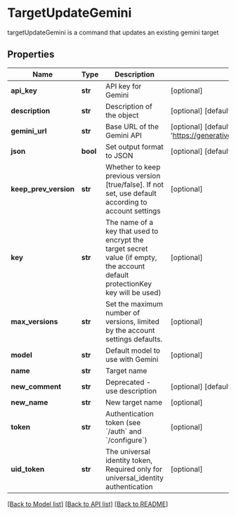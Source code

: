 # TargetUpdateGemini

targetUpdateGemini is a command that updates an existing gemini target
## Properties
Name | Type | Description | Notes
------------ | ------------- | ------------- | -------------
**api_key** | **str** | API key for Gemini | [optional] 
**description** | **str** | Description of the object | [optional] [default to 'default_comment']
**gemini_url** | **str** | Base URL of the Gemini API | [optional] [default to 'https://generativelanguage.googleapis.com']
**json** | **bool** | Set output format to JSON | [optional] [default to False]
**keep_prev_version** | **str** | Whether to keep previous version [true/false]. If not set, use default according to account settings | [optional] 
**key** | **str** | The name of a key that used to encrypt the target secret value (if empty, the account default protectionKey key will be used) | [optional] 
**max_versions** | **str** | Set the maximum number of versions, limited by the account settings defaults. | [optional] 
**model** | **str** | Default model to use with Gemini | [optional] 
**name** | **str** | Target name | 
**new_comment** | **str** | Deprecated - use description | [optional] [default to 'default_comment']
**new_name** | **str** | New target name | [optional] 
**token** | **str** | Authentication token (see &#x60;/auth&#x60; and &#x60;/configure&#x60;) | [optional] 
**uid_token** | **str** | The universal identity token, Required only for universal_identity authentication | [optional] 

[[Back to Model list]](../README.md#documentation-for-models) [[Back to API list]](../README.md#documentation-for-api-endpoints) [[Back to README]](../README.md)


